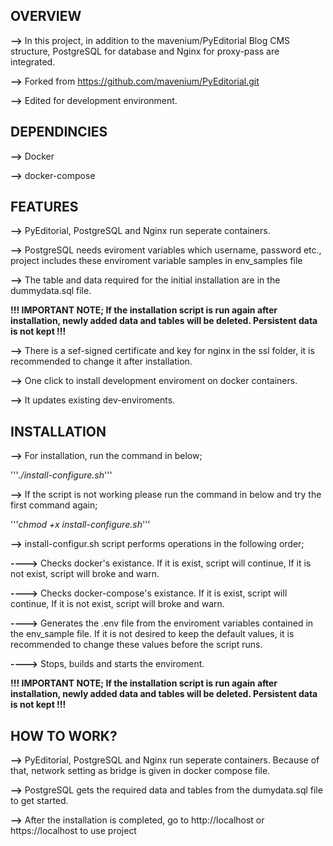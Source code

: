 <h2>OVERVIEW</h2>

**-->** In this project, in addition to the mavenium/PyEditorial Blog CMS structure, PostgreSQL for database and Nginx for proxy-pass are integrated.

**-->** Forked from https://github.com/mavenium/PyEditorial.git

**-->** Edited for development environment.

<h2>DEPENDINCIES</h2>

**-->** Docker

**-->** docker-compose

<h2>FEATURES</h2>

**-->** PyEditorial, PostgreSQL and Nginx run seperate containers.

**-->** PostgreSQL needs eviroment variables which username, password etc., project includes these enviroment variable samples in env_samples file 

**-->** The table and data required for the initial installation are in the dummydata.sql file. 

**!!! IMPORTANT NOTE; If the installation script is run again after installation, newly added data and tables will be deleted. Persistent data is not kept !!!**

**-->** There is a sef-signed certificate and key for nginx in the ssl folder, it is recommended to change it after installation.

**-->** One click to install development enviroment on docker containers.

**-->** It updates existing dev-enviroments.

<h2>INSTALLATION</h2>

**-->** For installation, run the command in below; 

'''_./install-configure.sh_'''

**-->** If the script is not working please run the command in below and try the first command again;

'''_chmod +x install-configure.sh_'''

**-->** install-configur.sh script performs operations in the following order;

**---->** Checks docker's existance. If it is exist, script will continue, If it is not exist, script will broke and warn. 

**---->** Checks docker-compose's existance. If it is exist, script will continue, If it is not exist, script will broke and warn.

**---->** Generates the .env file from the enviroment variables contained in the env_sample file. If it is not desired to keep the default values, it is recommended to change these values before the script runs.

**---->** Stops, builds and starts the enviroment.

**!!! IMPORTANT NOTE; If the installation script is run again after installation, newly added data and tables will be deleted. Persistent data is not kept !!!**

<h2>HOW TO WORK?</h2>

**-->** PyEditorial, PostgreSQL and Nginx run seperate containers. Because of that, network setting as bridge is given in docker compose file.

**-->** PostgreSQL gets the required data and tables from the dumydata.sql file to get started.

**-->** After the installation is completed, go to http://localhost or https://localhost to use project
